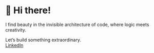 # 👋 Hi there!

I find beauty in the invisible architecture of code, where logic meets creativity. 

Let’s build something extraordinary.  
[LinkedIn](https://linkedin.com/in/anebov)
